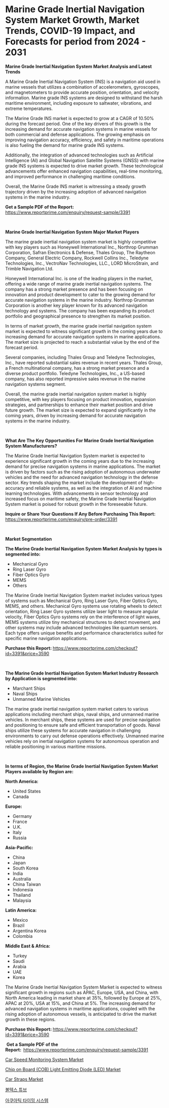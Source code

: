 <p><h1>Marine Grade Inertial Navigation System Market Growth, Market Trends, COVID-19 Impact, and Forecasts for period from 2024 - 2031</h1></p><p><strong>Marine Grade Inertial Navigation System Market Analysis and Latest Trends</strong></p>
<p><p>A Marine Grade Inertial Navigation System (INS) is a navigation aid used in marine vessels that utilizes a combination of accelerometers, gyroscopes, and magnetometers to provide accurate position, orientation, and velocity information. Marine grade INS systems are designed to withstand the harsh maritime environment, including exposure to saltwater, vibrations, and extreme temperatures.</p><p>The Marine Grade INS market is expected to grow at a CAGR of 10.50% during the forecast period. One of the key drivers of this growth is the increasing demand for accurate navigation systems in marine vessels for both commercial and defense applications. The growing emphasis on improving navigation accuracy, efficiency, and safety in maritime operations is also fueling the demand for marine grade INS systems.</p><p>Additionally, the integration of advanced technologies such as Artificial Intelligence (AI) and Global Navigation Satellite Systems (GNSS) with marine grade INS systems is expected to drive market growth. These technological advancements offer enhanced navigation capabilities, real-time monitoring, and improved performance in challenging maritime conditions.</p><p>Overall, the Marine Grade INS market is witnessing a steady growth trajectory driven by the increasing adoption of advanced navigation systems in the marine industry.</p></p>
<p><strong>Get a Sample PDF of the Report:&nbsp;</strong> <a href="https://www.reportprime.com/enquiry/request-sample/3391">https://www.reportprime.com/enquiry/request-sample/3391</a></p>
<p>&nbsp;</p>
<p><strong>Marine Grade Inertial Navigation System Major Market Players</strong></p>
<p><p>The marine grade inertial navigation system market is highly competitive with key players such as Honeywell International Inc., Northrop Grumman Corporation, Safran Electronics & Defense, Thales Group, The Raytheon Company, General Electric Company, Rockwell Collins Inc., Teledyne Technologies, Inc., VectroNav Technologies, LLC., LORD MicroStrain, and Trimble Navigation Ltd.</p><p>Honeywell International Inc. is one of the leading players in the market, offering a wide range of marine grade inertial navigation systems. The company has a strong market presence and has been focusing on innovation and product development to cater to the growing demand for accurate navigation systems in the marine industry. Northrop Grumman Corporation is another key player known for its advanced navigation technology and systems. The company has been expanding its product portfolio and geographical presence to strengthen its market position.</p><p>In terms of market growth, the marine grade inertial navigation system market is expected to witness significant growth in the coming years due to increasing demand for accurate navigation systems in marine applications. The market size is projected to reach a substantial value by the end of the forecast period.</p><p>Several companies, including Thales Group and Teledyne Technologies, Inc., have reported substantial sales revenue in recent years. Thales Group, a French multinational company, has a strong market presence and a diverse product portfolio. Teledyne Technologies, Inc., a US-based company, has also reported impressive sales revenue in the marine navigation systems segment.</p><p>Overall, the marine grade inertial navigation system market is highly competitive, with key players focusing on product innovation, expansion strategies, and partnerships to enhance their market position and drive future growth. The market size is expected to expand significantly in the coming years, driven by increasing demand for accurate navigation systems in the marine industry.</p></p>
<p>&nbsp;</p>
<p><strong>What Are The Key Opportunities For Marine Grade Inertial Navigation System Manufacturers?</strong></p>
<p><p>The Marine Grade Inertial Navigation System market is expected to experience significant growth in the coming years due to the increasing demand for precise navigation systems in marine applications. The market is driven by factors such as the rising adoption of autonomous underwater vehicles and the need for advanced navigation technology in the defense sector. Key trends shaping the market include the development of high-accuracy and reliable systems, as well as the integration of AI and machine learning technologies. With advancements in sensor technology and increased focus on maritime safety, the Marine Grade Inertial Navigation System market is poised for robust growth in the foreseeable future.</p></p>
<p><strong>Inquire or Share Your Questions If Any Before Purchasing This Report:</strong> <a href="https://www.reportprime.com/enquiry/pre-order/3391">https://www.reportprime.com/enquiry/pre-order/3391</a></p>
<p>&nbsp;</p>
<p><strong>Market Segmentation</strong></p>
<p><strong>The Marine Grade Inertial Navigation System Market Analysis by types is segmented into:</strong></p>
<p><ul><li>Mechanical Gyro</li><li>Ring Laser Gyro</li><li>Fiber Optics Gyro</li><li>MEMS</li><li>Others</li></ul></p>
<p><p>The Marine Grade Inertial Navigation System market includes various types of systems such as Mechanical Gyro, Ring Laser Gyro, Fiber Optics Gyro, MEMS, and others. Mechanical Gyro systems use rotating wheels to detect orientation, Ring Laser Gyro systems utilize laser light to measure angular velocity, Fiber Optics Gyro systems rely on the interference of light waves, MEMS systems utilize tiny mechanical structures to detect movement, and other systems may include advanced technologies like quantum sensors. Each type offers unique benefits and performance characteristics suited for specific marine navigation applications.</p></p>
<p><strong>Purchase this Report:&nbsp;</strong><a href="https://www.reportprime.com/checkout?id=3391&price=3590">https://www.reportprime.com/checkout?id=3391&price=3590</a></p>
<p>&nbsp;</p>
<p><strong>The Marine Grade Inertial Navigation System Market Industry Research by Application is segmented into:</strong></p>
<p><ul><li>Marchant Ships</li><li>Naval Ships</li><li>Unmanned Marine Vehicles</li></ul></p>
<p><p>The marine grade inertial navigation system market caters to various applications including merchant ships, naval ships, and unmanned marine vehicles. In merchant ships, these systems are used for precise navigation and positioning to ensure safe and efficient transportation of goods. Naval ships utilize these systems for accurate navigation in challenging environments to carry out defense operations effectively. Unmanned marine vehicles rely on inertial navigation systems for autonomous operation and reliable positioning in various maritime missions.</p></p>
<p>&nbsp;</p>
<p><strong>In terms of Region, the Marine Grade Inertial Navigation System Market Players available by Region are:</strong></p>
<p>
    <p> <strong> North America: </strong>
        <ul>
            <li>United States</li>
            <li>Canada</li>
        </ul>
        </p> 
    <p> <strong> Europe: </strong>
        <ul>
            <li>Germany</li>
            <li>France</li>
            <li>U.K.</li>
            <li>Italy</li>
            <li>Russia</li>
        </ul>
        </p> 
    <p> <strong> Asia-Pacific: </strong>
        <ul>
            <li>China</li>
            <li>Japan</li>
            <li>South Korea</li>
            <li>India</li>
            <li>Australia</li>
            <li>China Taiwan</li>
            <li>Indonesia</li>
            <li>Thailand</li>
            <li>Malaysia</li>
        </ul>
        </p> 
    <p> <strong> Latin America: </strong>
        <ul>
            <li>Mexico</li>
            <li>Brazil</li>
            <li>Argentina Korea</li>
            <li>Colombia</li>
        </ul>
        </p> 
    <p> <strong> Middle East & Africa: </strong>
        <ul>
            <li>Turkey</li>
            <li>Saudi</li>
            <li>Arabia</li>
            <li>UAE</li>
            <li>Korea</li>
        </ul>
    </p>
    </p>
<p><p>The Marine Grade Inertial Navigation System Market is expected to witness significant growth in regions such as APAC, Europe, USA, and China, with North America leading in market share at 35%, followed by Europe at 25%, APAC at 20%, USA at 15%, and China at 5%. The increasing demand for advanced navigation systems in maritime applications, coupled with the rising adoption of autonomous vessels, is anticipated to drive the market growth in these regions.</p></p>
<p><strong>Purchase this Report: </strong><a href="https://www.reportprime.com/checkout?id=3391&price=3590">https://www.reportprime.com/checkout?id=3391&price=3590</a></p>
<p>&nbsp;<strong>Get a Sample PDF of the Report:&nbsp;&nbsp;</strong><a href="https://www.reportprime.com/enquiry/request-sample/3391">https://www.reportprime.com/enquiry/request-sample/3391</a></p>
<p><strong></strong></p>
<p><p><a href="https://issuu.com/reportprime-2/docs/car-speed-monitoring-system-market-size-2030.pptx">Car Speed Monitoring System Market</a></p><p><a href="https://view.publitas.com/reportprime-1/chip-on-board-cob-light-emitting-diode-led-market-research-report-provides-critical-insights-that-can-help-shape-business-development-and-investment-strategies/">Chip on Board (COB) Light Emitting Diode (LED) Market</a></p><p><a href="https://issuu.com/reportprime-2/docs/car-straps-market-size-2030.pptx">Car Straps Market</a></p><p><a href="https://github.com/trmesnao7959541/Market-Research-Report-List-1/blob/main/461670213103.md">볼텍스 튜브</a></p><p><a href="https://github.com/vsn7qpua81q/Market-Research-Report-List-1/blob/main/603124413104.md">아쿠아틱 타이밍 시스템</a></p></p>